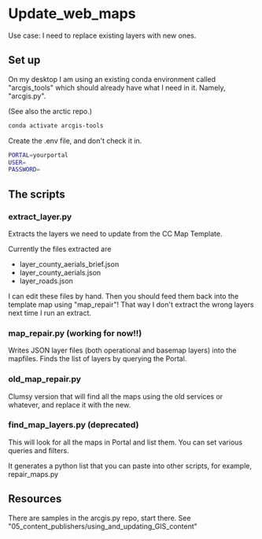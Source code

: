 # Update_web_maps

Use case: I need to replace existing layers with new ones.

## Set up

On my desktop I am using an existing conda environment called "arcgis_tools"
which should already have what I need in it. Namely, "arcgis.py".

(See also the arctic repo.)
```bash
conda activate arcgis-tools
```

Create the .env file, and don't check it in.
```bash
PORTAL=yourportal
USER=
PASSWORD=
```

## The scripts

### extract_layer.py

Extracts the layers we need to update from the CC Map Template.

Currently the files extracted are

* layer_county_aerials_brief.json
* layer_county_aerials.json
* layer_roads.json

I can edit these files by hand.
Then you should feed them back into the template map using "map_repair"!
That way I don't extract the wrong layers next time I run an extract.

### map_repair.py (working for now!!)

Writes JSON layer files (both operational and basemap layers) into the mapfiles.
Finds the list of layers by querying the Portal.

### old_map_repair.py

Clumsy version that will find all the maps using
the old services or whatever, and replace it with the new.
### find_map_layers.py (deprecated)

This will look for all the maps in Portal and list them.
You can set various queries and filters.

It generates a python list that you can paste into other scripts,
for example, repair_maps.py


## Resources 

There are samples in the arcgis.py repo, start there.
See "05_content_publishers/using_and_updating_GIS_content"

